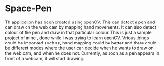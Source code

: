 # Space-Pen

Th application has been created using openCV. This can detect a pen and can draw on the web cam by mapping hand movements. It can also detect colour of the pen and draw in that particular colour. This is just a sample project of mine , done while i was trying to learn openCV. Vrious things could be imporved such as, hand mapping could be better and there could be different modes where the user can decide when he wants to draw on the web cam, and when he does not. Currently, as soon as a pen appears in front of a webcam, it will start drawing.  
